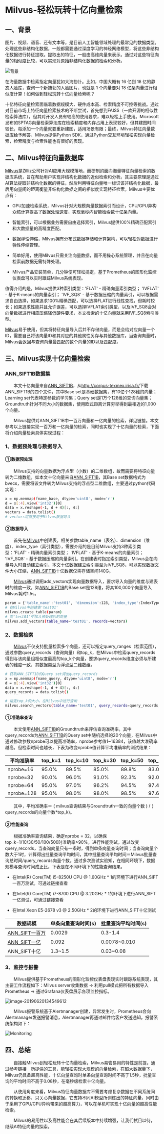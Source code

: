 # Milvus-轻松玩转十亿向量检索


## 一、背景

图片、视频、语音、还有文本等，是目前人工智能领域处理的最常见的数据类型。处理这些非结构化数据，一般都需要通过深度学习的神经网络模型，将这些非结构化数据进行特征提取。提取出的特征，一般由高维向量来表示。通过对这些特征向量的相似度比较，可以实现对原始非结构化数据的检索和分析。

![背景](https://github.com/shiyu22/source_code/raw/master/csy/%E8%83%8C%E6%99%AF.png)

在海量数据中检索指定向量犹如大海捞针。比如，中国大概有 16 亿到 18 亿的静态人脸库，查询一个新捕获的人脸图片，也就是 1 个向量要对 18 亿条向量进行相似度计算！如何做到轻松玩转十亿向量检索呢？

十亿特征向量检索面临着数据规模大、硬件成本高、检索精度不可控等挑战。通过对目前市场上特征向量检索技术的不断尝试，首先想到FAISS（一款开源的相似性检索算法库），但其对开发人员有较高的使用要求，难以轻松上手使用。Microsoft发布的SPTAG向量检索算法库在检索精度和内存占用上表现较好，但其建图时间较长，每添加一个向量就要重新建图，适用场景有限；最终，Milvus特征向量数据库给予解答，Milvus提供Python SDK，通过Python交互环境轻松实现向量检索，检索精度与检索性能也有很好的表现。

## 二、Milvus特征向量数据库

[Milvus](https://milvus.io/)是Zilliz公司针对AI应用大规模落地，而研制的面向海量特征向量检索的数据库系统，旨在帮助用户实现非结构化数据的近似检索和分析。其主要原理是通过AI算法提取非结构化数据的特征，然后利用特征向量唯一标识该非结构化数据，最后用向量间的距离衡量非结构化数据之间的相似度实现特征检索。Milvus主要优点有：

- GPU加速检索系统，Milvus针对大规模向量数据索引而设计，CPU/GPU异构众核计算提高了数据处理速度，实现毫秒内智能检索数十亿条向量。

- 智能索引，可以根据业务需要自由选择索引，Milvus提供100%精确匹配索引和大数据量的高精度匹配。
- 数据弹性伸缩，Milvus拥有分布式数据存储和计算架构，可以轻松对数据进行弹性伸缩管理。

- 简单好用，使用Milvus只需关注向量数据，而不用操心系统管理，并且在向量检索前数据无需特殊处理。
- Milvus产品安装简单，几分钟便可轻松搞定，基于Prometheus的图形化监控仪表盘可以实时跟踪Milvus系统表现。

值得介绍的是，Milvus提供3种索引类型：'FLAT' - 精确向量索引类型； 'IVFLAT' - 基于K-means的向量索引； 'IVF_SQ8' - 基于数据压缩的向量索引，可以根据需求自由选择，如果追求100%精确匹配，可以选择FLAT进行线性查找，但耗时较长；如果追求性能并且允许误差，可以选择IVFLAT索引类型，以及IVF_SQ8会对向量数据进行相应压缩降低硬件要求，本文检索的十亿向量就采用IVF_SQ8索引类型。

[Milvus](https://milvus.io/docs/zh-CN/FAQ/)易于使用，但其将特征向量导入后并不存储向量，而是会给对应向量一个ID，需要自己将该向量ID和其对应的其他属性另存与其他数据库，当查询向量时，Milvus会返回与查询向量最匹配的数个向量的ID以及匹配度。

## 三、Milvus实现十亿向量检索

### ANN_SIFT1B数据集

　　本文十亿向量来自[ANN_SIFT1B](http://corpus-texmex.irisa.fr/)，从<http://corpus-texmex.irisa.fr/>下载ANN_SIFT1B的四个文件，其中Base set是基础数据集，有10亿个128维的向量；Learning set代表特定参数的学习集；Query set是1万个128维的查询向量集；Groundtruth针对不同大小的数据集，使用欧式距离计算穷举得到最相近的1,000个向量。

　　Milvus提供对ANN_SIFT1B中一百万向量和一亿向量的检索，详见链接。本文参考以上链接实现一百万和一亿向量的检索，同时也实现了十亿向量的检索，下面将介绍向量检索具体实现过程：

### 1、数据预处理与数据导入

#### ①数据预处理

　　Milvus支持的向量数据为浮点型（小数）的二维数组，故而需要将特征向量转为二维数组，如本文十亿向量来自[ANN_SIFT1B](http://corpus-texmex.irisa.fr/)，其Base set数据格式为bvecs，需要将该文件转为Milvus支持的浮点型二维数组，主要通过python代码实现：

```bash
x = np.memmap(fname_base, dtype='uint8', mode='r')
d = x[:4].view('int32')[0]
data = x.reshape(-1, d + 4)[:, 4:]
vectors = data.tolist()
# vectors可直接用于Milvus数据导入
```

#### ②数据导入

　　首先在[Milvus](https://milvus.io/docs/zh-CN/userguide/create-table/)中创建表，相关参数table_name（表名）、dimension（维度）、index_type（索引类型），需要介绍的是目前Milvus支持3种索引类型：'FLAT' - 精确向量索引类型； 'IVFLAT' - 基于K-means的向量索引； 'IVF_SQ8' - 基于数据压缩的向量索引。在创建表时指定索引类型，Milvus会在向量导入时自动建立索引，本文十亿数据建立索引类型为IVF_SQ8，可以实现数据文件大小压缩，[ANN_SIFT1B](http://corpus-texmex.irisa.fr/)十亿数据仅需存储空间140G。

　　[Milvus](https://milvus.io/docs/zh-CN/userguide/insert-vectors/)通过调用add_vectors实现向量数据导入，要求导入向量的维度与建表时的维度一致，如[ANN_SIFT1B](http://corpus-texmex.irisa.fr/)的Base set是128维，将其100,000个向量导入Milvus耗时1.5s。

```bash
param = {'table_name':'test01', 'dimension':128, 'index_type':IndexType.IVF_SQ8}
# 在Milvus中创建表'test01'
milvus.create_table(param)
# 向'test01'中加入预处理后的向量
milvus.add_vectors(table_name='test01', records=vectors)
```

### 2、数据检索

　　[Milvus](https://milvus.io/docs/zh-CN/userguide/search-vectors-in-milvus/)不仅支持批量检索多个向量，还可以指定query_ranges（检索范围），通过参数query_records（查询向量）和top_k，在Milvus中检索query_records得到与该向量组相似度最高的top_k个向量，要求query_records维度必须与所建表的维度一致，其数据类型为浮点型二维数组。

```bash
# 获取ANN_SIFT1B的Query set得出query_records
x = np.memmap(fname_query, dtype='uint8', mode='r')
d = x[:4].view('int32')[0]
data = x.reshape(-1, d + 4)[:, 4:]
query_records = data.tolist()

# 指定top_k的大小，在Milvus中进行查询
milvus.search_vectors(table_name='test01', query_records=query_records, top_k=10, query_ranges=None)
```

#### ①准确率查询

　　本文使用[ANN_SIFT1B](http://corpus-texmex.irisa.fr/)的Groundtruth来评估查询准确率，其中query_records为[ANN_SIFT1B](http://corpus-texmex.irisa.fr/)的Query set中随机选择的20个向量，在Milvus中通过修改参数nprobe可以提高准确率，nprobe参考值1~16384，该值越大准确率越高，但检索时间也越长，下表为改变nprobe值计算平均准确率的测试结果：

| 平均准确率 | top_k=1 | top_k=10 | top_k=30 | top_k=50 | top_k=100 | top_k=500 |
| ---------- | ------- | -------- | -------- | -------- | --------- | --------- |
| nprobe=16  | 95.0%   | 89.5%    | 85.0%    | 89.8%    | 83.0%     | 81.9%     |
| nprobe=32  | 90.0%   | 96.0%    | 91.0%    | 92.3%    | 92.0%     | 94.2%     |
| nprobe=64  | 95.0%   | 97.0%    | 96.2%    | 94.5%    | 97.4%     | 93.6%     |
| nprobe=128 | 95.0%   | 98.0%    | 98.0%    | 98.5%    | 97.6%     | 97.4%     |

　　其中，平均准确率＝ ( milvus查询结果与Groundtruth一致的向量个数 ) / ( query_records的向量个数*top_k)。

#### ②性能查询

　　根据准确率查询结果，确定nprobe = 32，以确保top_k=1/10/30/50/100/500时准确率>90%，进行性能测试。通过改变query_records，当查询向量只有一条时，得到单条向量查询时间；当查询向量个数大于1时，计算得出批量查询平均时间，其中批量查询平均时间＝Milvus批量查询总时间/query_records向量个数。通过多次测试实验知，在相同环境下，数据规模与查询时间成正比，下表是在不同环境下的性能查询结果。

- 在Intel(R) Core(TM) i5-8250U CPU @ 1.60GHz * 1的环境下进行ANN_SIFT一百万测试，可通过链接查看

- 在Intel(R) Core(TM) i7-8700 CPU @ 3.20GHz * 1的环境下进行ANN_SIFT一亿测试，可通过链接查看
- 在Intel Xeon E5-2678 v3 @ 2.50GHz * 2的环境下进行ANN_SIFT十亿测试

| 数据规模           | 单条向量查询时间(s) | 批量查询平均时间(s) |
| ------------------ | ------------------- | ------------------- |
| [ANN_SIFT一百万]() | 0.0029              | 0.3-1.4             |
| [ANN_SIFT一亿]()   | 0.092               | 0.0078~0.010        |
| ANN_SIFT十亿       | 1.3~1.5             | 0.03~0.08           |

### 3、监控与报警

　　Milvus提供基于Prometheus的图形化监控仪表盘表现实时跟踪系统表现，其主要工作流程如下：Milvus server收集数据 -> 利用pull模式把所有数据导入Prometheus -> 通过Grafana仪表盘展示各项监控指标。

![image-20190620134549612](https://milvus.io/docs/assets/prometheus.png)

　　Milvus报警系统基于Alertmanager创建，异常发生时，Prometheus会向Alertmanager发送报警消息，Alertmanager再通过邮件给客户发送通知。报警系统架构如下：

![Monitoring](https://milvus.io/docs/assets/Monitoring.png)

## 四、总结

　　自接触Milvus到轻松玩转十亿向量检索，Milvus易管易用的特性是前提，通过参考链接　所提供的工具，能轻松实现大规模的向量检索，在超大数据量下，Milvus仍具备超高性能，十亿向量查询时单条向量查询时间不高于1.5秒，批量查询的平均时间不高于0.08秒，在毫秒级检索十亿向量。

　　从使用角度来看，Milvus特征向量数据库不需要考虑复杂数据在不同系统间的转换和迁移，只关心向量数据，它支持不同AI模型所训练出的特征向量，同时由于采用了GPU/CPU异构带来的超高算力，可以在单机可实现十亿向量的超高性能检索。

　　Milvus的易用性以及高性能会在其后续版本中持续增强，让我们拭目以待，继续AI特征向量的探索。
